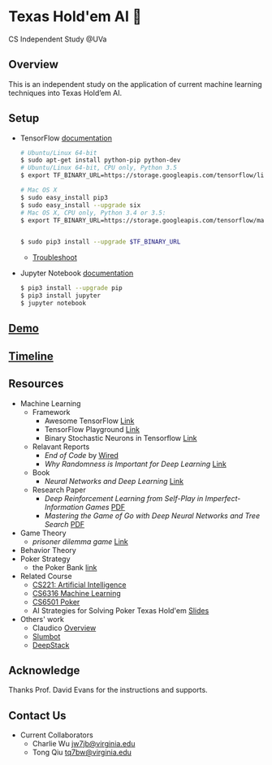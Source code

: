 # Texas Hold'em AI 🤖
CS Independent Study @UVa

Overview
--------
This is an independent study on the application of current machine learning techniques into Texas Hold’em AI.

Setup
-----
- TensorFlow [documentation](https://www.tensorflow.org/versions/master/api_docs/python/index.html) 
  ``` bash
  # Ubuntu/Linux 64-bit
  $ sudo apt-get install python-pip python-dev
  # Ubuntu/Linux 64-bit, CPU only, Python 3.5
  $ export TF_BINARY_URL=https://storage.googleapis.com/tensorflow/linux/cpu/tensorflow-0.11.0-cp35-cp35m-linux_x86_64.whl

  # Mac OS X
  $ sudo easy_install pip3
  $ sudo easy_install --upgrade six
  # Mac OS X, CPU only, Python 3.4 or 3.5:
  $ export TF_BINARY_URL=https://storage.googleapis.com/tensorflow/mac/gpu/tensorflow-0.11.0-py3-none-any.whl
  
  
  $ sudo pip3 install --upgrade $TF_BINARY_URL
  ```
  
  - [Troubleshoot](https://www.tensorflow.org/versions/master/get_started/os_setup.html#common-problems)
  
- Jupyter Notebook  [documentation](http://jupyter.readthedocs.io/en/latest/index.html)
  
  ``` bash
  $ pip3 install --upgrade pip
  $ pip3 install jupyter
  $ jupyter notebook
  ```

[Demo](Demo.ipynb)
------------------

[Timeline](Timeline.md)
-----------------------


Resources
---------
- Machine Learning
    - Framework
		-  Awesome TensorFlow [Link](https://github.com/jtoy/awesome-tensorflow)
		-  TensorFlow Playground [Link](http://playground.tensorflow.org)
		-  Binary Stochastic Neurons in Tensorflow [Link](https://gist.github.com/spitis/34b44190c702ae9e858dd020d2790a17)
    - Relavant Reports
        - *End of Code* by [Wired](http://www.wired.com/2016/05/the-end-of-code/)
        - *Why Randomness is Important for Deep Learning* [Link](http://blog.evjang.com/2016/07/randomness-deep-learning.html)
    - Book
    	- *Neural Networks and Deep Learning* [Link](http://neuralnetworksanddeeplearning.com)
    - Research Paper
	    - *Deep Reinforcement Learning from Self-Play in Imperfect-Information Games* [PDF](http://arxiv.org/pdf/1603.01121v2.pdf)
	    - *Mastering the Game of Go with Deep Neural Networks and Tree Search* [PDF](https://gogameguru.com/i/2016/03/deepmind-mastering-go.pdf)
- Game Theory
	- *prisoner dilemma game* [Link](http://cs.stanford.edu/people/eroberts/courses/soco/projects/1998-99/game-theory/index.html)
- Behavior Theory
- Poker Strategy
    - the Poker Bank [link](http://www.thepokerbank.com)
- Related Course
    - [CS221: Artificial Intelligence](http://web.stanford.edu/class/cs221/)
    - [CS6316 Machine Learning](https://www.cs.virginia.edu/yanjun/teach/2016f/index.html)
    - [CS6501 Poker](http://www.cs.virginia.edu/evans/poker/)
    - AI Strategies for Solving Poker Texas Hold'em [Slides](http://www.slideshare.net/GiovanniMurru/ai-strategies-for-solving-poker-texas-holdem)
- Others' work
    - Claudico [Overview](http://reports-archive.adm.cs.cmu.edu/anon/anon/home/ftp/2015/CMU-CS-15-104.pdf)
    - [Slumbot](http://www.slumbot.com)
    - [DeepStack](https://arxiv.org/abs/1701.01724)

Acknowledge
-----------

Thanks Prof. David Evans for the instructions and supports.


Contact Us
----------

- Current Collaborators
    - Charlie Wu [jw7jb@virginia.edu](mailto:jw7jb@virginia.edu)
    - Tong Qiu [tq7bw@virginia.edu](mailto:tq7bw@virginia.edu)

